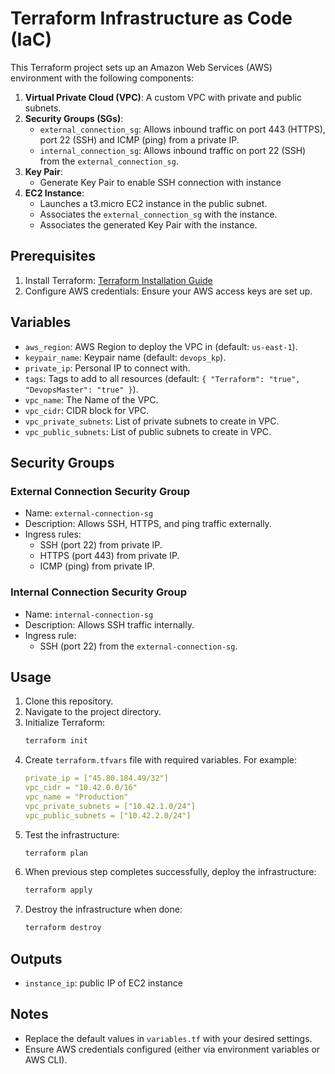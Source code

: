# Terraform Infrastructure as Code (IaC)

This Terraform project sets up an Amazon Web Services (AWS) environment with the following components:

1. **Virtual Private Cloud (VPC)**: A custom VPC with private and public subnets.
2. **Security Groups (SGs)**:
   - `external_connection_sg`: Allows inbound traffic on port 443 (HTTPS), port 22 (SSH) and ICMP (ping) from a private IP.
   - `internal_connection_sg`: Allows inbound traffic on port 22 (SSH) from the `external_connection_sg`.
3. **Key Pair**:
   - Generate Key Pair to enable SSH connection with instance
4. **EC2 Instance**:
   - Launches a t3.micro EC2 instance in the public subnet.
   - Associates the `external_connection_sg` with the instance.
   - Associates the generated Key Pair with the instance.

## Prerequisites

1. Install Terraform: [Terraform Installation Guide](https://learn.hashicorp.com/tutorials/terraform/install-cli)
2. Configure AWS credentials: Ensure your AWS access keys are set up.

## Variables

- `aws_region`: AWS Region to deploy the VPC in (default: `us-east-1`).
- `keypair_name`: Keypair name (default: `devops_kp`).
- `private_ip`: Personal IP to connect with.
- `tags`: Tags to add to all resources (default: `{ "Terraform": "true", "DevopsMaster": "true" }`).
- `vpc_name`: The Name of the VPC.
- `vpc_cidr`: CIDR block for VPC.
- `vpc_private_subnets`: List of private subnets to create in VPC.
- `vpc_public_subnets`: List of public subnets to create in VPC.

## Security Groups

### External Connection Security Group

- Name: `external-connection-sg`
- Description: Allows SSH, HTTPS, and ping traffic externally.
- Ingress rules:
  - SSH (port 22) from private IP.
  - HTTPS (port 443) from private IP.
  - ICMP (ping) from private IP.

### Internal Connection Security Group

- Name: `internal-connection-sg`
- Description: Allows SSH traffic internally.
- Ingress rule:
  - SSH (port 22) from the `external-connection-sg`.

## Usage

1. Clone this repository.
2. Navigate to the project directory.
3. Initialize Terraform:
   ```bash
   terraform init
   ```
4. Create `terraform.tfvars` file with required variables. For example:
   ```yaml
   private_ip = ["45.80.184.49/32"]
   vpc_cidr = "10.42.0.0/16"
   vpc_name = "Production"
   vpc_private_subnets = ["10.42.1.0/24"]
   vpc_public_subnets = ["10.42.2.0/24"]
   ```
5. Test the infrastructure:
   ```bash
   terraform plan
   ```
6. When previous step completes successfully, deploy the infrastructure:
   ```bash
   terraform apply
   ```
7. Destroy the infrastructure when done:
   ```bash
   terraform destroy
   ```

## Outputs

- `instance_ip`: public IP of EC2 instance

## Notes

- Replace the default values in `variables.tf` with your desired settings.
- Ensure AWS credentials configured (either via environment variables or AWS CLI).
